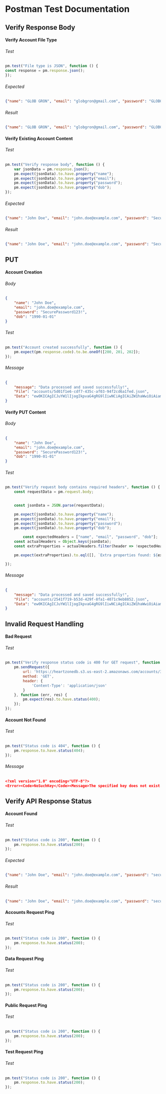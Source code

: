 # Postman Test Documentation

##  Verify Response Body

#### Verify Account File Type

###### Test
```javascript
pm.test("File type is JSON", function () {
const response = pm.response.json();
});
```
###### Expected
```json
{"name": "GLOB GRON", "email": "globgron@gmail.com", "password": "GLOBGRONRULES", "dob": "1000-10-10"}
```

###### Result
```json
{"name": "GLOB GRON", "email": "globgron@gmail.com", "password": "GLOBGRONRULES", "dob": "1000-10-10"}
```
#### Verify Existing Account Content
###### Test
```javascript
pm.test("Verify response body", function () {
    var jsonData = pm.response.json();
    pm.expect(jsonData).to.have.property("name");
    pm.expect(jsonData).to.have.property("email");
    pm.expect(jsonData).to.have.property("password");
    pm.expect(jsonData).to.have.property("dob");
});
```

###### Expected
```json
{"name": "John Doe", "email": "john.doe@example.com", "password": "SecurePassword123!", "dob": "1990-01-01"}
```

###### Result
```json
{"name": "John Doe", "email": "john.doe@example.com", "password": "SecurePassword123!", "dob": "1990-01-01"}
```

## PUT

#### Account Creation

###### Body
```json
{
    "name": "John Doe",
    "email": "john.doe@example.com",
    "password": "SecurePassword123!",
    "dob": "1990-01-01"
}
```
###### Test
```javascript
pm.test("Account created successfully", function () {
	pm.expect(pm.response.code).to.be.oneOf([200, 201, 202]);
});
```

###### Message
```JSON
{
    "message": "Data processed and saved successfully!",
    "File": "accounts/5d01f1e6-cdf7-435c-af03-94f2cd6a1fed.json",
    "Data": "ew0KICAgICJuYW1lIjogIkpvaG4gRG9lIiwNCiAgICAiZW1haWwiOiAiam9obi5kb2VAZXhhbXBsZS5jb20iLA0KICAgICJwYXNzd29yZCI6ICJTZWN1cmVQYXNzd29yZDEyMyEiLA0KICAgICJkb2IiOiAiMTk5MC0wMS0wMSINCn0g"
}
```
#### Verify PUT Content

###### Body
```json
{
    "name": "John Doe",
    "email": "john.doe@example.com",
    "password": "SecurePassword123!",
    "dob": "1990-01-01"
}
```
###### Test

```javascript
pm.test("Verify request body contains required headers", function () {
    const requestData = pm.request.body;

   
    const jsonData = JSON.parse(requestData);

    pm.expect(jsonData).to.have.property("name");
    pm.expect(jsonData).to.have.property("email");
    pm.expect(jsonData).to.have.property("password");
    pm.expect(jsonData).to.have.property("dob");

		const expectedHeaders = ["name", "email", "password", "dob"];
    const actualHeaders = Object.keys(jsonData);
    const extraProperties = actualHeaders.filter(header => !expectedHeaders.includes(header));

    pm.expect(extraProperties).to.eql([], `Extra properties found: ${extraProperties.join(', ')}`);

});
```
###### Message
```JSON
{
    "message": "Data processed and saved successfully!",
    "File": "accounts/2541f719-b53d-429f-8fa1-4071c9eb8852.json",
    "Data": "ew0KICAgICJuYW1lIjogIkpvaG4gRG9lIiwNCiAgICAiZW1haWwiOiAiam9obi5kb2VAZXhhbXBsZS5jb20iLA0KICAgICJwYXNzd29yZCI6ICJTZWN1cmVQYXNzd29yZDEyMyEiLA0KICAgICJkb2IiOiAiMTk5MC0wMS0wMSINCn0g"
}
```
## Invalid Request Handling

#### Bad Request
###### Test
```javascript
pm.test("Verify response status code is 400 for GET request", function () {
    pm.sendRequest({
        url: 'https://heartzonedb.s3.us-east-2.amazonaws.com/accounts/3b2f5905-9a31-410d-ae98-05fe10e7c6ed.json/%',
        method: 'GET',
        header: {
            'Content-Type': 'application/json'
        }
    }, function (err, res) {
        pm.expect(res).to.have.status(400);
    });
});
```

#### Account Not Found
###### Test
```javascript
pm.test("Status code is 404", function () {
    pm.response.to.have.status(404);
});
```
###### Message
```json
<?xml version="1.0" encoding="UTF-8"?>
<Error><Code>NoSuchKey</Code><Message>The specified key does not exist.</Message><Key>accounts/noaccount.json</Key><RequestId>EPPV62Q404XVYM84</RequestId><HostId>o9pUdUaV/aWg7AAObHUerEKojlrkdrb5r8imM1w07exYXsHoNarHS39jJe32e+T6CWfhV18KZqiiq6Y1jzLg2w==</HostId></Error>
```

## Verify API Response Status

#### Account Found
###### Test
```javascript
pm.test("Status code is 200", function () {
    pm.response.to.have.status(200);
});
```
###### Expected
```json
{"name": "John Doe", "email": "john.doe@example.com", "password": "securepassword123", "dob": "1990-01-01"}
```
###### Result
```json
{"name": "John Doe", "email": "john.doe@example.com", "password": "securepassword123", "dob": "1990-01-01"}
```
#### Accounts Request Ping
###### Test
```javascript
pm.test("Status code is 200", function () {
    pm.response.to.have.status(200);
});
```

#### Data Request Ping
###### Test
```javascript
pm.test("Status code is 200", function () {
    pm.response.to.have.status(200);
});
```

#### Public Request Ping
###### Test
```javascript
pm.test("Status code is 200", function () {
    pm.response.to.have.status(200);
});
```

#### Test Request Ping
###### Test
```javascript
pm.test("Status code is 200", function () {
    pm.response.to.have.status(200);
});
```